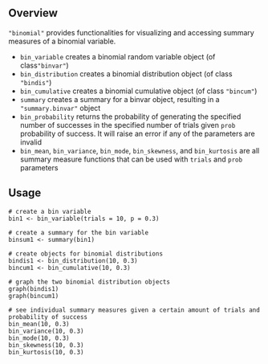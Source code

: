 ## Overview
`"binomial"` provides functionalities for visualizing and accessing summary measures of a binomial variable.
- `bin_variable` creates a binomial random variable object (of class`"binvar"`)
- `bin_distribution` creates a binomial distribution object (of class `"bindis"`)
- `bin_cumulative` creates a binomial cumulative object (of class `"bincum"`)
- `summary` creates a summary for a binvar object, resulting in a `"summary.binvar"` object
- `bin_probability` returns the probability of generating the specified number of successes in the specified number of trials given `prob` probability of success. It will raise an error if any of the parameters are invalid
- `bin_mean`, `bin_variance`, `bin_mode`, `bin_skewness`, and `bin_kurtosis` are all summary measure functions that can be used with `trials` and `prob` parameters

## Usage
```{r}
# create a bin variable
bin1 <- bin_variable(trials = 10, p = 0.3)

# create a summary for the bin variable
binsum1 <- summary(bin1)

# create objects for binomial distributions
bindis1 <- bin_distribution(10, 0.3)
bincum1 <- bin_cumulative(10, 0.3)

# graph the two binomial distribution objects
graph(bindis1)
graph(bincum1)

# see individual summary measures given a certain amount of trials and probability of success
bin_mean(10, 0.3)
bin_variance(10, 0.3)
bin_mode(10, 0.3)
bin_skewness(10, 0.3)
bin_kurtosis(10, 0.3)
```

